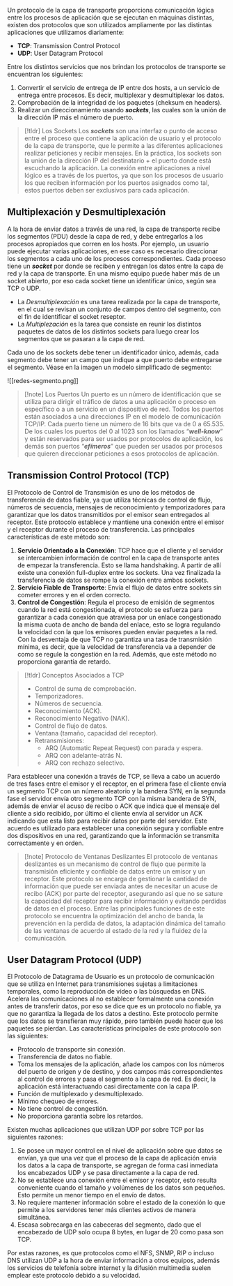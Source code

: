 Un protocolo de la capa de transporte proporciona comunicación lógica entre los procesos de aplicación que se ejecutan en máquinas distintas, existen dos protocolos que son utilizados ampliamente por las distintas aplicaciones que utilizamos diariamente:

- **TCP**: Transmission Control Protocol
- **UDP**: User Datagram Protocol

Entre los distintos servicios que nos brindan los protocolos de transporte se encuentran los siguientes:

1. Convertir el servicio de entrega de IP entre dos hosts, a un servicio de entrega entre procesos. Es decir, multiplexar y desmultiplexar los datos.
2. Comprobación de la integridad de los paquetes (cheksum en headers).
3. Realizar un direccionamiento usando ***sockets***, las cuales son la unión de la dirección IP más el número de puerto.

>[!tldr] Los Sockets
> Los ***sockets*** son una interfaz o punto de acceso entre el proceso que contiene la aplicación de usuario y el protocolo de la capa de transporte, que le permite a las diferentes aplicaciones realizar peticiones y recibir mensajes. En la práctica, los sockets son la unión de la dirección IP del destinatario + el puerto donde está escuchando la aplicación. La conexión entre aplicaciones a nivel lógico es a través de los puertos, ya que son los procesos de usuario los que reciben información por los puertos asignados como tal, estos puertos deben ser exclusivos para cada aplicación.

## Multiplexación y Desmultiplexación

A la hora de enviar datos a través de una red, la capa de transporte recibe los segmentos (PDU) desde la capa de red, y debe entregarlos a los procesos apropiados que corren en los hosts. Por ejemplo, un usuario puede ejecutar varias aplicaciones, en ese caso es necesario direccionar los segmentos a cada uno de los procesos correspondientes.
Cada proceso tiene un ***socket*** por donde se reciben y entregan los datos entre la capa de red y la capa de transporte. En una mismo equipo puede haber más de un socket abierto, por eso cada socket tiene un identificar único, según sea TCP o UDP.

- La *Desmultiplexación* es una tarea realizada por la capa de transporte, en el cual se revisan un conjunto de campos dentro del segmento, con el fin de identificar el socket reseptor.
- La *Multiplezación* es la tarea que consiste en reunir los distintos paquetes de datos de los distintos sockets para luego crear los segmentos que se pasaran a la capa de red.

Cada uno de los sockets debe tener un identificador único, además, cada segmento debe tener un campo que indique a que puerto debe entregarse el segmento. Véase en la imagen un modelo simplificado de segmento:

![[redes-segmento.png]]

>[!note] Los Puertos
>Un puerto es un número de identificación que se utiliza para dirigir el tráfico de datos a una aplicación o proceso en específico o a un servicio en un dispositivo de red. Todos los puertos están asociados a una direcciones IP en el modelo de comunicación TCP/IP. Cada puerto tiene un número de 16 bits que va de 0 a 65.535. De los cuales los puertos del 0 al 1023 son los llamados “***well-know***” y están reservados para ser usados por protocolos de aplicación, los demás son puertos “***efímeros***” que pueden ser usados por procesos que quieren direccionar peticiones a esos protocolos de aplicación.

## Transmission Control Protocol (TCP)

El Protocolo de Control de Transmisión es uno de los métodos de transferencia de datos fiable, ya que utiliza técnicas de control de flujo, números de secuencia, mensajes de reconocimiento y temporizadores para garantizar que los datos transmitidos por el emisor sean entregados al receptor. Este protocolo establece y mantiene una conexión entre el emisor y el receptor durante el proceso de transferencia. Las principales características de este método son:

1. **Servicio Orientado a la Conexión**: TCP hace que el cliente y el servidor se intercambien información de control en la capa de transporte antes de empezar la transferencia. Esto se llama handshaking. A partir de allí existe una conexión full-duplex entre los sockets. Una vez finalizada la transferencia de datos se rompe la conexión entre ambos sockets.
2. **Servicio Fiable de Transporte**: Envía el flujo de datos entre sockets sin cometer errores y en el orden correcto.
3. **Control de Congestión**: Regula el proceso de emisión de segmentos cuando la red está congestionada, el protocolo se esfuerza para garantizar a cada conexión que atraviesa por un enlace congestionado la misma cuota de ancho de banda del enlace, esto se logra regulando la velocidad con la que los emisores pueden enviar paquetes a la red. Con la desventaja de que TCP no garantiza una tasa de transmisión mínima, es decir, que la velocidad de transferencia va a depender de como se regule la congestión en la red. Además, que este método no proporciona garantía de retardo.

>[!tldr] Conceptos Asociados a TCP
>- Control de suma de comprobación.
>- Temporizadores.
>- Números de secuencia.
>- Reconocimiento (ACK).
>- Reconocimiento Negativo (NAK).
>- Control de flujo de datos.
>- Ventana (tamaño, capacidad del receptor).
>- Retransmisiones:
>	- ARQ (Automatic Repeat Request) con parada y espera.
>	- ARQ con adelante-atrás N.
>	- ARQ con rechazo selectivo.

Para establecer una conexión a través de TCP, se lleva a cabo un acuerdo de tres fases entre el emisor y el receptor, en el primera fase el cliente envía un segmento TCP con un número aleatorio y la bandera SYN, en la segunda fase el servidor envía otro segmento TCP con la misma bandera de SYN, además de enviar el acuso de recibo o ACK que indica que el mensaje del cliente a sido recibido, por último el cliente envía al servidor un ACK indicando que esta listo para recibir datos por parte del servidor.
Este acuerdo es utilizado para establecer una conexión segura y confiable entre dos dispositivos en una red, garantizando que la información se transmita correctamente y en orden.

>[!note] Protocolo de Ventanas Deslizantes
>El protocolo de ventanas deslizantes es un mecanismo de control de flujo que permite la transmisión eficiente y confiable de datos entre un emisor y un receptor. Este protocolo se encarga de gestionar la cantidad de información que puede ser enviada antes de necesitar un acuse de recibo (ACK) por parte del receptor, asegurando así que no se sature la capacidad del receptor para recibir información y evitando perdidas de datos en el proceso.
>Entre las principales funciones de este protocolo se encuentra la optimización del ancho de banda, la prevención en la perdida de datos, la adaptación dinámica del tamaño de las ventanas de acuerdo al estado de la red y la fluidez de la comunicación.

## User Datagram Protocol (UDP)

El Protocolo de Datagrama de Usuario es un protocolo de comunicación que se utiliza en Internet para transmisiones sujetas a limitaciones temporales, como la reproducción de vídeo o las búsquedas en DNS. Acelera las comunicaciones al no establecer formalmente una conexión antes de transferir datos, por eso se dice que es un protocolo no fiable, ya que no garantiza la llegada de los datos a destino.
Este protocolo permite que los datos se transfieran muy rápido, pero también puede hacer que los paquetes se pierdan. Las características principales de este protocolo son las siguientes:

- Protocolo de transporte sin conexión.
- Transferencia de datos no fiable.
- Toma los mensajes de la aplicación, añade los campos con los números del puerto de origen y de destino, y dos campos más correspondientes al control de errores y pasa el segmento a la capa de red. Es decir, la aplicación está interactuando casi directamente con la capa IP.
- Función de multiplexado y desmultiplexado.
- Mínimo chequeo de errores.
- No tiene control de congestión.
- No proporciona garantía sobre los retardos.

Existen muchas aplicaciones que utilizan UDP por sobre TCP por las siguientes razones:

1. Se posee un mayor control en el nivel de aplicación sobre que datos se envían, ya que una vez que el proceso de la capa de aplicación envía los datos a la capa de transporte, se agregan de forma casi inmediata los encabezados UDP y se pasa directamente a la capa de red.
2. No se establece una conexión entre el emisor y receptor, esto resulta conveniente cuando el tamaño y volúmenes de los datos son pequeños. Esto permite un menor tiempo en el envío de datos.
3. No requiere mantener información sobre el estado de la conexión lo que permite a los servidores tener más clientes activos de manera simultánea.
4. Escasa sobrecarga en las cabeceras del segmento, dado que el encabezado de UDP solo ocupa 8 bytes, en lugar de 20 como pasa son TCP.

Por estas razones, es que protocolos como el NFS, SNMP, RIP o incluso DNS utilizan UDP a la hora de enviar información a otros equipos, además los servicios de telefonía sobre internet y la difusión multimedia suelen emplear este protocolo debido a su velocidad.